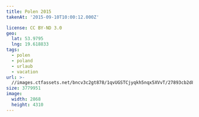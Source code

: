 ```yaml
---
title: Polen 2015
takenAt: '2015-09-10T10:00:12.000Z'

license: CC BY-ND 3.0
geo:
  lat: 53.9795
  lng: 19.618833
tags:
  - polen
  - poland
  - urlaub
  - vacation
url: >-
  //images.ctfassets.net/bncv3c2gt878/1qvUGSTCjyqkh5nqx5XVvT/27893cb2d862f78e89c8eada6d554662/polen-2015_25862612371_o
size: 3779951
image:
  width: 2868
  height: 4310
---
```

